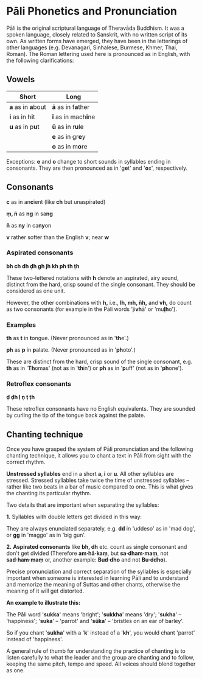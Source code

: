 # Pāli Phonetics and Pronunciation

Pāli is the original scriptural language of Theravāda Buddhism. It was a spoken
language, closely related to Sanskrit, with no written script of its own. As
written forms have emerged, they have been in the letterings of other languages
(e.g. Devanagari, Sinhalese, Burmese, Khmer, Thai, Roman). The Roman lettering
used here is pronounced as in English, with the following clarifications:

## Vowels

| Short                 | Long                    |
|-----------------------|-------------------------|
| **a** as in **a**bout | **ā** as in f**a**ther  |
| **i** as in h**i**t   | **ī** as in mach**i**ne |
| **u** as in p**u**t   | **ū** as in r**u**le    |
|                       | **e** as in gr**e**y    |
|                       | **o** as in m**o**re    |

Exceptions: **e** and **o** change to short sounds in syllables ending in
consonants. They are then pronounced as in 'g**e**t' and '**o**x', respectively.

## Consonants

**c** as in an**c**ient (like **ch** but unaspirated)

**ṃ, ṅ** as **ng** in sa**ng**

**ñ** as **ny** in ca**ny**on

**v** rather softer than the English **v**; near **w**

### Aspirated consonants

**bh ch dh ḍh gh jh kh ph th ṭh**

These two-lettered notations with **h** denote an aspirated, airy sound,
distinct from the hard, crisp sound of the single consonant. They should be
considered as one unit.

However, the other combinations with **h,** i.e., **lh, mh, ñh,** and **vh,** do
count as two consonants (for example in the Pāli words 'ji**vh**ā' or
'mu**ḷh**o').

### Examples

**th** as **t** in **t**ongue. (Never pronounced as in '**th**e'.)

**ph** as **p** in **p**alate. (Never pronounced as in '**ph**oto'.)

These are distinct from the hard, crisp sound of the single consonant, e.g.
**th** as in '**Th**omas' (not as in '**th**in') or **ph** as in '**p**uff' (not
as in '**ph**one').

### Retroflex consonants

**ḍ ḍh ḷ ṇ ṭ ṭh**

These retroflex consonants have no English equivalents. They are sounded
by curling the tip of the tongue back against the palate.

## Chanting technique

Once you have grasped the system of Pāli pronunciation and the following
chanting technique, it allows you to chant a text in Pāli from sight with the
correct rhythm.

**Unstressed syllables** end in a short **a, i** or **u**. All other syllables
are stressed. Stressed syllables take twice the time of unstressed syllables
&ndash; rather like two beats in a bar of music compared to one. This is what
gives the chanting its particular rhythm.

<!-- FIXME
![bud-dho](./includes/images/bud-dho-su-sud-dho.jpg)
-->

Two details that are important when separating the syllables:

**1.** Syllables with double letters get divided in this way:

<!-- FIXME
![a-nic-ca](./includes/images/a-nic-ca.jpg)
-->

They are always enunciated separately, e.g. **dd** in 'uddeso' as in
'mad dog', or **gg** in 'maggo' as in 'big gun'.

**2.** **Aspirated consonants** like **bh, dh** etc. count as single
consonant and don't get divided (Therefore **am·hā·kaṃ**, but
**sa·dham·maṃ**, not **sad·ham·maṃ** or, another example: **Bud·dho**
and not **Bu·ddho**).

Precise pronunciation and correct separation of the syllables is
especially important when someone is interested in learning Pāli and to
understand and memorize the meaning of Suttas and other chants,
otherwise the meaning of it will get distorted.

**An example to illustrate this:**

The Pāli word '**sukka**' means 'bright'; '**sukkha**' means 'dry'; '**sukha**'
&ndash; 'happiness'; '**suka**' &ndash; 'parrot' and '**sūka**' &ndash;
'bristles on an ear of barley'.

So if you chant '**sukha**' with a '**k**' instead of a '**kh**', you would
chant 'parrot' instead of 'happiness'.

A general rule of thumb for understanding the practice of chanting is to listen
carefully to what the leader and the group are chanting and to follow, keeping
the same pitch, tempo and speed. All voices should blend together as one.

